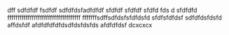 
dff
sdfdfdf
fsdfdf
sdfdfdsfadfdfdf
sfdfdf
sfdfdf
sfdfd  fds d
sfdfdfd
ffffffffffffffffffffffffffffffffffff
fffffffsdffsdfdsfsfdfdsfd
sfdfsfdfdsf
sdfdfdsfdsfd
affdsfdf
afdfdfdfdfdsdfdsfdsfds
afdfdfdsf
dcxcxcx
